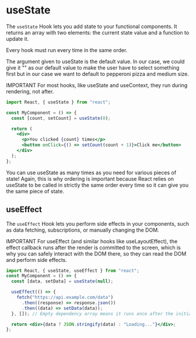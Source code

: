 # useState

The `useState` Hook lets you add state to your functional components. It returns an array with two elements: the current state value and a function to update it.

Every hook must run every time in the same order.

The argument given to useState is the default value. In our case, we could give it "" as our default value to make the user have to select something first but in our case we want to default to pepperoni pizza and medium size.

IMPORTANT
For most hooks, like useState and useContext, they run during rendering, not after.

```jsx
import React, { useState } from "react";

const MyComponent = () => {
  const [count, setCount] = useState(0);

  return (
    <div>
      <p>You clicked {count} times</p>
      <button onClick={() => setCount(count + 1)}>Click me</button>
    </div>
  );
};
```

You can use useState as many times as you need for various pieces of state! Again, this is why ordering is important because React relies on useState to be called in strictly the same order every time so it can give you the same piece of state.

## useEffect

The `useEffect` Hook lets you perform side effects in your components, such as data fetching, subscriptions, or manually changing the DOM.

IMPORTANT
For useEffect (and similar hooks like useLayoutEffect), the effect callback runs after the render is committed to the screen, which is why you can safely interact with the DOM there, so they can read the DOM and perform side effects.

```jsx
import React, { useState, useEffect } from "react";
const MyComponent = () => {
  const [data, setData] = useState(null);

  useEffect(() => {
    fetch("https://api.example.com/data")
      .then((response) => response.json())
      .then((data) => setData(data));
  }, []); // Empty dependency array means it runs once after the initial render

  return <div>{data ? JSON.stringify(data) : "Loading..."}</div>;
};
```
